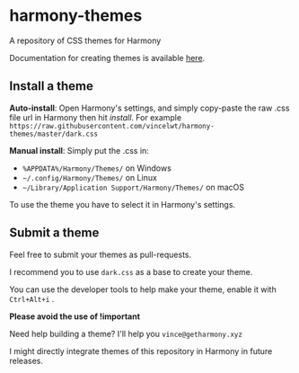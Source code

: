 # harmony-themes
A repository of CSS themes for Harmony

Documentation for creating themes is available [here](https://getharmony.xyz/docs).

## Install a theme

**Auto-install**: Open Harmony's settings, and simply copy-paste the raw .css file url in Harmony then hit *install*. 
For example `https://raw.githubusercontent.com/vincelwt/harmony-themes/master/dark.css`

**Manual install**: Simply put the .css in:
- `%APPDATA%/Harmony/Themes/` on Windows
- `~/.config/Harmony/Themes/` on Linux
- `~/Library/Application Support/Harmony/Themes/` on macOS
 
 
To use the theme you have to select it in Harmony's settings.

## Submit a theme

Feel free to submit your themes as pull-requests.

I recommend you to use `dark.css` as a base to create your theme.

You can use the developer tools to help make your theme, enable it with `Ctrl+Alt+i` .

**Please avoid the use of !important**

Need help building a theme? I'll help you `vince@getharmony.xyz`


I might directly integrate themes of this repository in Harmony in future releases.
